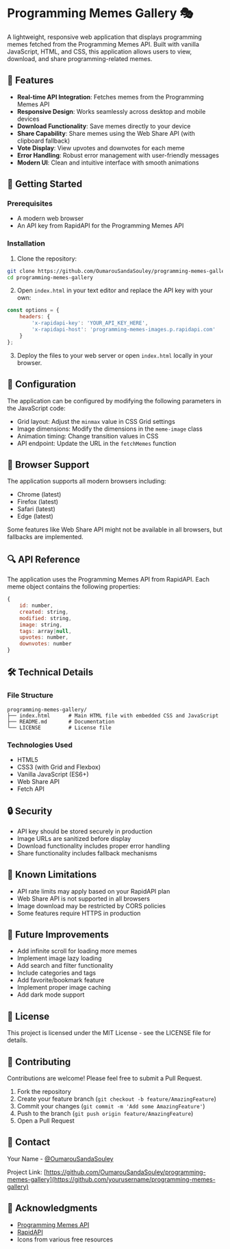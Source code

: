 # Programming Memes Gallery 🎭

A lightweight, responsive web application that displays programming memes fetched from the Programming Memes API. Built with vanilla JavaScript, HTML, and CSS, this application allows users to view, download, and share programming-related memes.

## 🌟 Features

* **Real-time API Integration**: Fetches memes from the Programming Memes API
* **Responsive Design**: Works seamlessly across desktop and mobile devices
* **Download Functionality**: Save memes directly to your device
* **Share Capability**: Share memes using the Web Share API (with clipboard fallback)
* **Vote Display**: View upvotes and downvotes for each meme
* **Error Handling**: Robust error management with user-friendly messages
* **Modern UI**: Clean and intuitive interface with smooth animations

## 🚀 Getting Started

### Prerequisites

* A modern web browser
* An API key from RapidAPI for the Programming Memes API

### Installation

1. Clone the repository:
```bash
git clone https://github.com/OumarouSandaSouley/programming-memes-gallery.git
cd programming-memes-gallery
```

2. Open `index.html` in your text editor and replace the API key with your own:
```javascript
const options = {
    headers: {
        'x-rapidapi-key': 'YOUR_API_KEY_HERE',
        'x-rapidapi-host': 'programming-memes-images.p.rapidapi.com'
    }
};
```

3. Deploy the files to your web server or open `index.html` locally in your browser.

## 🔧 Configuration

The application can be configured by modifying the following parameters in the JavaScript code:

* Grid layout: Adjust the `minmax` value in CSS Grid settings
* Image dimensions: Modify the dimensions in the `meme-image` class
* Animation timing: Change transition values in CSS
* API endpoint: Update the URL in the `fetchMemes` function

## 📱 Browser Support

The application supports all modern browsers including:
* Chrome (latest)
* Firefox (latest)
* Safari (latest)
* Edge (latest)

Some features like Web Share API might not be available in all browsers, but fallbacks are implemented.

## 🔍 API Reference

The application uses the Programming Memes API from RapidAPI. Each meme object contains the following properties:

```javascript
{
    id: number,
    created: string,
    modified: string,
    image: string,
    tags: array|null,
    upvotes: number,
    downvotes: number
}
```

## 🛠️ Technical Details

### File Structure
```
programming-memes-gallery/
├── index.html      # Main HTML file with embedded CSS and JavaScript
├── README.md       # Documentation
└── LICENSE         # License file
```

### Technologies Used
* HTML5
* CSS3 (with Grid and Flexbox)
* Vanilla JavaScript (ES6+)
* Web Share API
* Fetch API

## 🔒 Security

* API key should be stored securely in production
* Image URLs are sanitized before display
* Download functionality includes proper error handling
* Share functionality includes fallback mechanisms

## 🚧 Known Limitations

* API rate limits may apply based on your RapidAPI plan
* Web Share API is not supported in all browsers
* Image download may be restricted by CORS policies
* Some features require HTTPS in production

## 🔄 Future Improvements

* Add infinite scroll for loading more memes
* Implement image lazy loading
* Add search and filter functionality
* Include categories and tags
* Add favorite/bookmark feature
* Implement proper image caching
* Add dark mode support

## 📄 License

This project is licensed under the MIT License - see the LICENSE file for details.

## 🤝 Contributing

Contributions are welcome! Please feel free to submit a Pull Request.

1. Fork the repository
2. Create your feature branch (`git checkout -b feature/AmazingFeature`)
3. Commit your changes (`git commit -m 'Add some AmazingFeature'`)
4. Push to the branch (`git push origin feature/AmazingFeature`)
5. Open a Pull Request

## 📧 Contact

Your Name - [@OumarouSandaSouley](https://x.com/OumarouSaSouley)

Project Link: [https://github.com/OumarouSandaSouley/programming-memes-gallery](https://github.com/yourusername/programming-memes-gallery)

## 🙏 Acknowledgments

* [Programming Memes API](https://rapidapi.com/programming-memes-api)
* [RapidAPI](https://rapidapi.com/)
* Icons from various free resources